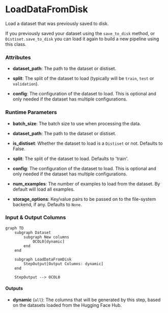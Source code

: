 # LoadDataFromDisk


Load a dataset that was previously saved to disk.



If you previously saved your dataset using the `save_to_disk` method, or
    `Distiset.save_to_disk` you can load it again to build a new pipeline using this class.





### Attributes

- **dataset_path**: The path to the dataset or distiset.

- **split**: The split of the dataset to load (typically will be `train`, `test` or `validation`).

- **config**: The configuration of the dataset to load. This is optional and only needed  if the dataset has multiple configurations.




### Runtime Parameters

- **batch_size**: The batch size to use when processing the data.

- **dataset_path**: The path to the dataset or distiset.

- **is_distiset**: Whether the dataset to load is a `Distiset` or not. Defaults to False.

- **split**: The split of the dataset to load. Defaults to 'train'.

- **config**: The configuration of the dataset to load. This is optional and only  needed if the dataset has multiple configurations.

- **num_examples**: The number of examples to load from the dataset.  By default will load all examples.

- **storage_options**: Key/value pairs to be passed on to the file-system backend, if any.  Defaults to `None`.



### Input & Output Columns

``` mermaid
graph TD
	subgraph Dataset
		subgraph New columns
			OCOL0[dynamic]
		end
	end

	subgraph LoadDataFromDisk
		StepOutput[Output Columns: dynamic]
	end

	StepOutput --> OCOL0

```




#### Outputs


- **dynamic** (`all`): The columns that will be generated by this step, based on the  datasets loaded from the Hugging Face Hub.







